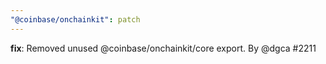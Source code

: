 ```yaml
---
"@coinbase/onchainkit": patch
---
```


**fix**: Removed unused \@coinbase/onchainkit/core export. By @dgca #2211
